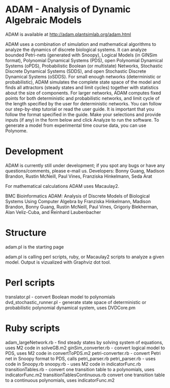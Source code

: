 ADAM - Analysis of Dynamic Algebraic Models
====

ADAM is available at http://adam.plantsimlab.org/adam.html

ADAM uses a combination of simulation and mathematical algorithms to analyze the dynamics of discrete biological systems. It can analyze bounded Petri-nets (generated with Snoopy), Logical Models (in GINSim format), Polynomial Dynamical Systems (PDS), open Polynomial Dynamical Systems (oPDS), Probabilistic Boolean (or multistate) Networks, Stochastic Discrete Dynamical Systems (SDDS), and open Stochastic Discrete Dynamical Systems (oSDDS). For small enough networks (deterministic or probabilistic), ADAM simulates the complete state space of the model and finds all attractors (steady states and limit cycles) together with statistics about the size of components. For larger networks, ADAM computes fixed points for both deterministic and probabilistic networks, and limit cycle of the length specified by the user for deterministic networks. You can follow our step-by-step tutorial or read the user guide. It is important that you follow the format specified in the guide. Make your selections and provide inputs (if any) in the form below and click Analyze to run the software. To generate a model from experimental time course data, you can use Polynome.
 

Development
===
ADAM is currently still under development; if you spot any bugs or have any questions/comments, please e-mail us.
Developers: Bonny Guang, Madison Brandon, Rustin McNeill, Paul Vines, Franziska Hinkelmann, Seda Arat

For mathematical calculations ADAM uses Macaulay2.

BMC Bioinformatics ADAM: Analysis of Discrete Models of Biological Systems Using Computer Algebra by
Franziska Hinkelmann, Madison Brandon, Bonny Guang, Rustin McNeill, Paul Vines, Grigoriy Blekherman, Alan Veliz-Cuba, and Reinhard Laubenbacher

Structure
===
adam.pl is the starting page

adam.pl is calling perl scripts, ruby, or Macaulay2 scripts to analyze a given model. Output is vizualized with Graphviz dot tool. 

Perl scripts
==
translator.pl - convert Boolean model to polynomials
dvd_stochastic_runner.pl - generate state space of deterministic or probabilistic polynomial dynamical system, uses DVDCore.pm

Ruby scripts
==
adam_largeNetwork.rb - find steady states by solving system of equations, uses M2 code in solveGB.m2
ginSim_converter.rb - convert logical model to PDS, uses M2 code in convertToPDS.m2
petri-converter.rb - convert Petri net in Snoopy format to PDS, calls petri_parser.rb
petri_parser.rb - uses code in Snoopy.rb
snoopy.rb - uses M2 code in indicatorFunc.rb
transitionTables.rb - convert one transition table to a polynomials, uses indicatorFunc.m2
transitionTablesContinuous.rb convert one transition table to a continuous polynomials, uses indicatorFunc.m2


